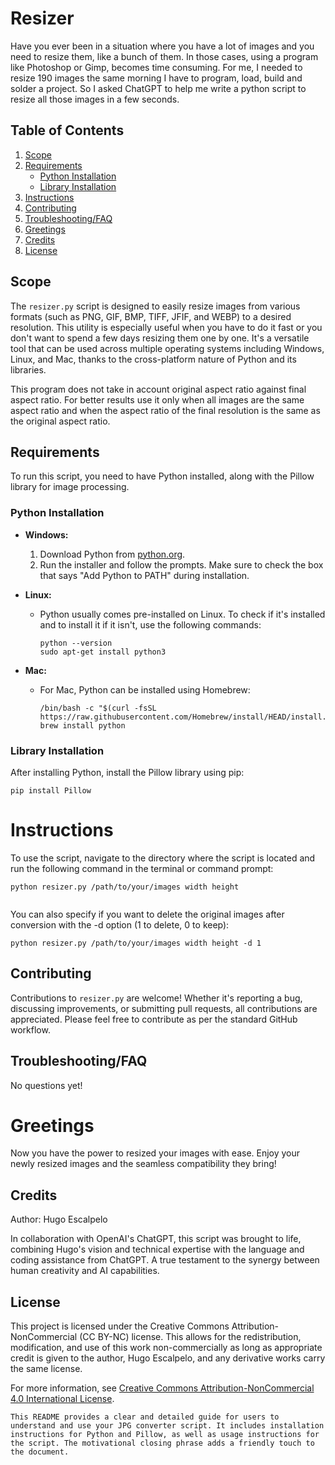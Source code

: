 # Resizer

Have you ever been in a situation where you have a lot of images and you need to resize them, like a bunch of them. In those cases, using a program like Photoshop or Gimp, becomes time consuming. For me, I needed to resize 190 images the same morning I have to program, load, build and solder a project. So I asked ChatGPT to help me write a python script to resize all those images in a few seconds.

## Table of Contents
1. [Scope](#scope)
2. [Requirements](#requirements)
   - [Python Installation](#python-installation)
   - [Library Installation](#library-installation)
3. [Instructions](#instructions)
4. [Contributing](#contributing)
5. [Troubleshooting/FAQ](#troubleshootingfaq)
6. [Greetings](#greetings)
7. [Credits](#credits)
8. [License](#license)

## Scope

The `resizer.py` script is designed to easily resize images from various formats (such as PNG, GIF, BMP, TIFF, JFIF, and WEBP) to a desired resolution. This utility is especially useful when you have to do it fast or you don't want to spend a few days resizing them one by one. It's a versatile tool that can be used across multiple operating systems including Windows, Linux, and Mac, thanks to the cross-platform nature of Python and its libraries.

This program does not take in account original aspect ratio against final aspect ratio. For better results use it only when all images are the same aspect ratio and when the aspect ratio of the final resolution is the same as the original aspect ratio.

## Requirements

To run this script, you need to have Python installed, along with the Pillow library for image processing.

### Python Installation

- **Windows:**
  1. Download Python from [python.org](https://www.python.org/downloads/windows/).
  2. Run the installer and follow the prompts. Make sure to check the box that says "Add Python to PATH" during installation.

- **Linux:**
  - Python usually comes pre-installed on Linux. To check if it's installed and to install it if it isn't, use the following commands:
    ```
    python --version
    sudo apt-get install python3
    ```

- **Mac:**
  - For Mac, Python can be installed using Homebrew:
    ```
    /bin/bash -c "$(curl -fsSL https://raw.githubusercontent.com/Homebrew/install/HEAD/install.sh)"
    brew install python
    ```

### Library Installation

After installing Python, install the Pillow library using pip:

```
pip install Pillow
```

# Instructions

To use the script, navigate to the directory where the script is located and run the following command in the terminal or command prompt:

```
python resizer.py /path/to/your/images width height
 
```

You can also specify if you want to delete the original images after conversion with the -d option (1 to delete, 0 to keep):

```
python resizer.py /path/to/your/images width height -d 1
```
## Contributing

Contributions to `resizer.py` are welcome! Whether it's reporting a bug, discussing improvements, or submitting pull requests, all contributions are appreciated. Please feel free to contribute as per the standard GitHub workflow.

## Troubleshooting/FAQ

No questions yet!

# Greetings

Now you have the power to resized your images with ease. Enjoy your newly resized images and the seamless compatibility they bring!

## Credits

Author: Hugo Escalpelo

In collaboration with OpenAI's ChatGPT, this script was brought to life, combining Hugo's vision and technical expertise with the language and coding assistance from ChatGPT. A true testament to the synergy between human creativity and AI capabilities.

## License

This project is licensed under the Creative Commons Attribution-NonCommercial (CC BY-NC) license. This allows for the redistribution, modification, and use of this work non-commercially as long as appropriate credit is given to the author, Hugo Escalpelo, and any derivative works carry the same license.

For more information, see [Creative Commons Attribution-NonCommercial 4.0 International License](https://creativecommons.org/licenses/by-nc/4.0/).

```
This README provides a clear and detailed guide for users to understand and use your JPG converter script. It includes installation instructions for Python and Pillow, as well as usage instructions for the script. The motivational closing phrase adds a friendly touch to the document.
```